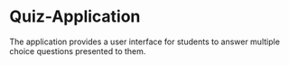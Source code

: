 # Quiz-Application
The application provides a user interface for students to answer multiple choice questions  presented to them.
